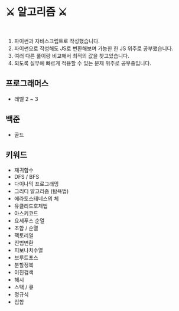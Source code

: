 # ⚔ 알고리즘 ⚔

<br>

1. 파이썬과 자바스크립트로 작성했습니다.
2. 파이썬으로 작성해도 JS로 변환해보며 가능한 한 JS 위주로 공부했습니다.
3. 여러 다른 풀이랑 비교해서 최적의 값을 찾고있습니다.
4. 되도록 실무에 빠르게 적용할 수 있는 문제 위주로 공부중입니다.

## 프로그래머스

- 레벨 2 ~ 3

## 백준

- 골드

## 키워드

- 재귀함수
- DFS / BFS
- 다이나믹 프로그래밍
- 그리디 알고리즘 (탐욕법)
- 에라토스테네스의 체
- 유클리드호제법
- 아스키코드
- 요세푸스 순열
- 조합 / 순열
- 팩토리얼
- 진법변환
- 피보나치수열
- 브루트포스
- 분할정복
- 이진검색
- 해시
- 스택 / 큐
- 정규식
- 집합

<br>
<br>
